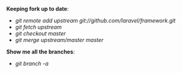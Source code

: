**Keeping fork up to date**:
 - *git remote add upstream git://github.com/laravel/framework.git*
 - *git fetch upstream*
 - *git checkout master*
 - *git merge upstream/master master*
 
 
 **Show me all the branches**:
 - *git branch -a*
